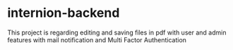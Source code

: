 # internion-backend
This project is regarding editing and saving files in pdf with user and admin features with mail notification and Multi Factor Authentication
